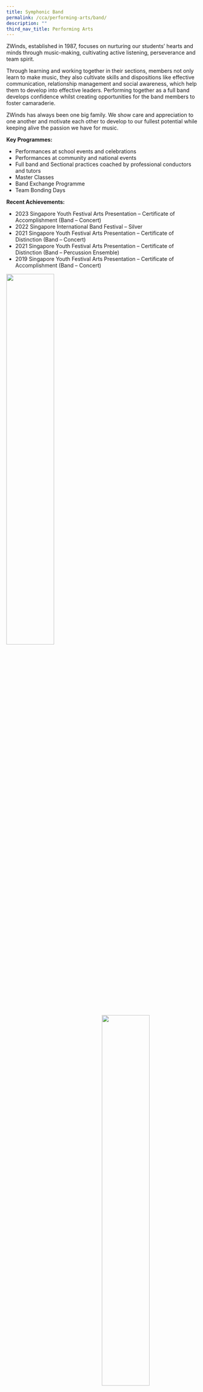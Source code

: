 ```yaml
---
title: Symphonic Band
permalink: /cca/performing-arts/band/
description: ""
third_nav_title: Performing Arts
---
```

ZWinds, established in 1987, focuses on nurturing our students’ hearts and minds through music-making, cultivating active listening, perseverance and team spirit.

Through learning and working together in their sections, members not only learn to make music, they also cultivate skills and dispositions like effective communication, relationship management and social awareness, which help them to develop into effective leaders. Performing together as a full band develops confidence whilst creating opportunities for the band members to foster camaraderie.

ZWinds has always been one big family. We show care and appreciation to one another and motivate each other to develop to our fullest potential while keeping alive the passion we have for music.

**Key Programmes:**
* Performances at school events and celebrations
* Performances at community and national events
* Full band and Sectional practices coached by professional conductors and tutors
* Master Classes
* Band Exchange Programme
* Team Bonding Days

**Recent Achievements:**
* 2023 Singapore Youth Festival Arts Presentation – Certificate of Accomplishment (Band – Concert)
* 2022 Singapore International Band Festival – Silver
* 2021 Singapore Youth Festival Arts Presentation – Certificate of Distinction (Band – Concert)
* 2021 Singapore Youth Festival Arts Presentation – Certificate of Distinction (Band – Percussion Ensemble)
* 2019 Singapore Youth Festival Arts Presentation – Certificate of Accomplishment (Band – Concert)

<img src="" style="width:50%" align="left">
<img src="" style="width:50%" align="right">

<br clear="left">

<img src="" style="width:50%" align="left">
<img src="" style="width:50%" align="right">